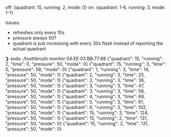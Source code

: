 off: {quadrant: 15, running: 2, mode: 0}
on: {quadrant: 1-6, running: 3, mode: 1-?}

issues:
- refreshes only every 10s
- pressure always 50?
- quadrant is just increasing with every 30s flash instead of reporting the actual quadrant

❯ sudo ./toothbrush monitor 04:EE:03:BB:77:88
{"quadrant": 15, "running": 2, "time": 0, "pressure": 50, "mode": 0}
{"quadrant": 15, "running": 3, "time": 0, "pressure": 58, "mode": 0}
{"quadrant": 1, "running": 3, "time": 14, "pressure": 50, "mode": 1}
{"quadrant": 2, "running": 3, "time": 25, "pressure": 50, "mode": 1}
{"quadrant": 2, "running": 3, "time": 36, "pressure": 50, "mode": 1}
{"quadrant": 3, "running": 3, "time": 47, "pressure": 50, "mode": 1}
{"quadrant": 3, "running": 3, "time": 58, "pressure": 50, "mode": 1}
{"quadrant": 4, "running": 3, "time": 69, "pressure": 50, "mode": 1}
{"quadrant": 5, "running": 3, "time": 91, "pressure": 50, "mode": 1}
{"quadrant": 6, "running": 3, "time": 102, "pressure": 50, "mode": 1}
{"quadrant": 15, "running": 3, "time": 124, "pressure": 50, "mode": 1}
{"quadrant": 15, "running": 2, "time": 131, "pressure": 50, "mode": 0}
{"quadrant": 15, "running": 2, "time": 131, "pressure": 50, "mode": 0}
